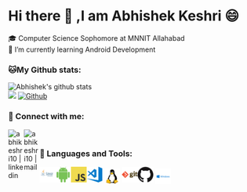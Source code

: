 [mail]: https://github.com/abhikeshri10
[linkedin]: https://www.linkedin.com/in/abhikeshri10/
# Hi there 👋 ,I am Abhishek Keshri 😄
🎓 Computer Science Sophomore at MNNIT Allahabad
 <br>
🌱 I’m currently learning Android Development
<br>
### 🐱My Github stats:
![Abhishek's github stats](https://github-readme-stats.vercel.app/api?username=abhikeshri10&show_icons=true&title_color=ffc857&icon_color=8ac926&text_color=daf7dc&bg_color=151515&hide=["stars"])
<br>
![](https://visitor-badge.laobi.icu/badge?page_id=abhikeshri10.abhikeshri10)
[![Github](https://img.shields.io/github/followers/abhikeshri10?label=Followers&logo=Github)](https://github.com/abhikeshri10)
### 💞️ Connect with me:
[<img align="left" alt="abhikeshri10 | linkedin" width="32px" src="https://cdn.jsdelivr.net/npm/simple-icons@v3/icons/linkedin.svg" />][linkedin]
[<img align="left" alt="abhikeshri10 | mail" width="32px" src="https://cdn.jsdelivr.net/npm/simple-icons@v3/icons/gmail.svg" />][mail] 
</br>
### 🧰 Languages and Tools:
<p>
<img align="left" alt="Java" width="32px" src="https://raw.githubusercontent.com/github/explore/80688e429a7d4ef2fca1e82350fe8e3517d3494d/topics/java/java.png"/>
 <img align="left" alt="Android" width="32px" src="https://raw.githubusercontent.com/github/explore/80688e429a7d4ef2fca1e82350fe8e3517d3494d/topics/android/android.png"/>
<img align="left" alt="JavaScript" width="32px" src="https://raw.githubusercontent.com/github/explore/80688e429a7d4ef2fca1e82350fe8e3517d3494d/topics/javascript/javascript.png" />
<img align="left" alt="Visual Studio Code" width="32px" src="https://raw.githubusercontent.com/github/explore/80688e429a7d4ef2fca1e82350fe8e3517d3494d/topics/visual-studio-code/visual-studio-code.png" />
<img align="left" alt="Linux" height="32" style="vertical-align:top; margin:4px" src="https://raw.githubusercontent.com/github/explore/80688e429a7d4ef2fca1e82350fe8e3517d3494d/topics/linux/linux.png">
<img align="left" alt="Git" width="32px" src="https://raw.githubusercontent.com/github/explore/80688e429a7d4ef2fca1e82350fe8e3517d3494d/topics/git/git.png" />
<img align="left" alt="GitHub" width="32px" src="https://raw.githubusercontent.com/github/explore/78df643247d429f6cc873026c0622819ad797942/topics/github/github.png" />
<img align="left" alt="Windows" height="32" style="vertical-align:top; margin:4px" src="https://raw.githubusercontent.com/github/explore/80688e429a7d4ef2fca1e82350fe8e3517d3494d/topics/windows/windows.png">

